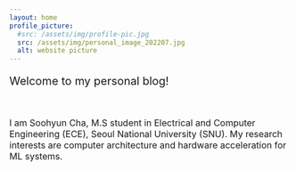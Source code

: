 ```yaml
---
layout: home
profile_picture:
  #src: /assets/img/profile-pic.jpg
  src: /assets/img/personal_image_202207.jpg
  alt: website picture
---
```



<p style="font-size:20px;"> 
	Welcome to my personal blog!
</p>

<br>

<p style="font-size:16px;"> 
	I am Soohyun Cha, M.S student in Electrical and Computer Engineering (ECE), Seoul National University (SNU).
	My research interests are computer architecture and hardware acceleration for ML systems.
</p>

